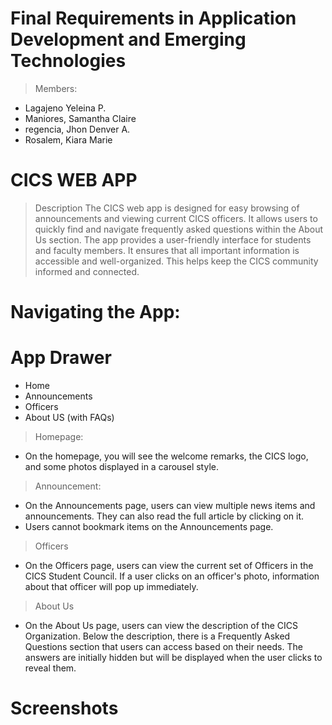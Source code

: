 # Final Requirements in Application Development and Emerging Technologies

> Members:
 - Lagajeno Yeleina P.
 - Maniores, Samantha Claire
 - regencia, Jhon Denver A.
 - Rosalem, Kiara Marie


# CICS WEB APP
> Description
The CICS web app is designed for easy browsing of announcements and viewing current CICS officers. 
It allows users to quickly find and navigate frequently asked questions within the About Us section. 
The app provides a user-friendly interface for students and faculty members. It ensures that all important information is accessible and well-organized.
This helps keep the CICS community informed and connected.

# Navigating the App:
# App Drawer
 - Home
 - Announcements
 - Officers
 - About US (with FAQs)
 
> Homepage:
 - On the homepage, you will see the welcome remarks, the CICS logo, and some photos displayed in a carousel style.

> Announcement:
 - On the Announcements page, users can view multiple news items and announcements. They can also read the full article by clicking on it.
 - Users cannot bookmark items on the Announcements page.

> Officers
 - On the Officers page, users can view the current set of Officers in the CICS Student Council.
   If a user clicks on an officer's photo, information about that officer will pop up immediately.

> About Us
 - On the About Us page, users can view the description of the CICS Organization. Below the description, there is a Frequently Asked Questions section that users can access based on their needs.
   The answers are initially hidden but will be displayed when the user clicks to reveal them.

# Screenshots







 

